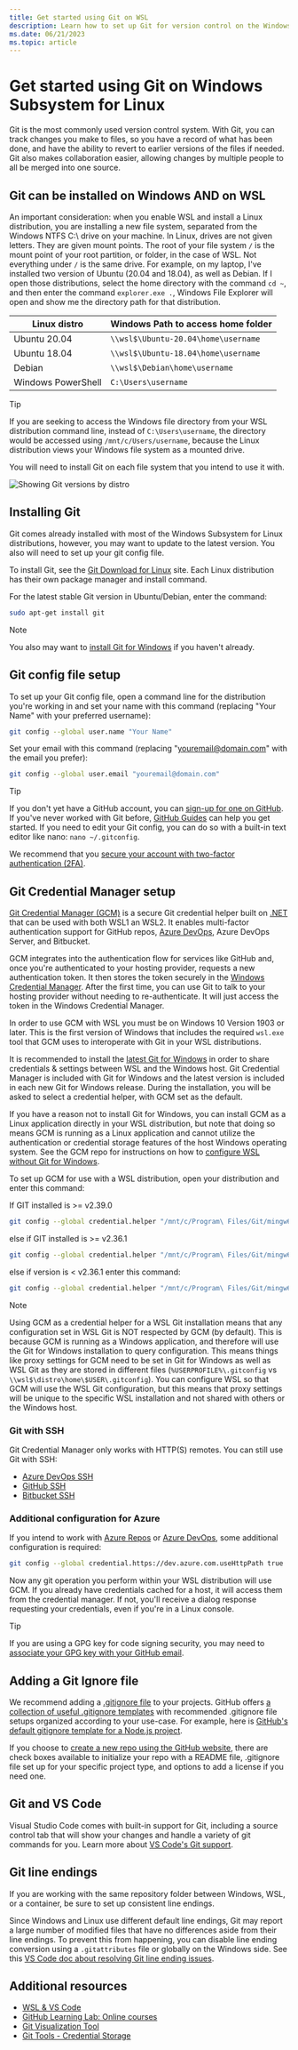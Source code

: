 ```yaml
---
title: Get started using Git on WSL
description: Learn how to set up Git for version control on the Windows Subsystem for Linux, along with Git Credential Manager.
ms.date: 06/21/2023
ms.topic: article
---
```


# Get started using Git on Windows Subsystem for Linux

Git is the most commonly used version control system. With Git, you can track changes you make to files, so you have a record of what has been done, and have the ability to revert to earlier versions of the files if needed. Git also makes collaboration easier, allowing changes by multiple people to all be merged into one source.

## Git can be installed on Windows AND on WSL

An important consideration: when you enable WSL and install a Linux distribution, you are installing a new file system, separated from the Windows NTFS C:\ drive on your machine. In Linux, drives are not given letters. They are given mount points. The root of your file system `/` is the mount point of your root partition, or folder, in the case of WSL. Not everything under `/` is the same drive. For example, on my laptop, I've installed two version of Ubuntu (20.04 and 18.04), as well as Debian. If I open those distributions, select the home directory with the command `cd ~`, and then enter the command `explorer.exe .`, Windows File Explorer will open and show me the directory path for that distribution.

| Linux distro | Windows Path to access home folder |
| ----------- | ----------- |
| Ubuntu 20.04 | `\\wsl$\Ubuntu-20.04\home\username` |
| Ubuntu 18.04 | `\\wsl$\Ubuntu-18.04\home\username` |
| Debian | `\\wsl$\Debian\home\username` |
| Windows PowerShell | `C:\Users\username` |

> [!TIP]
> If you are seeking to access the Windows file directory from your WSL distribution command line, instead of `C:\Users\username`, the directory would be accessed using `/mnt/c/Users/username`, because the Linux distribution views your Windows file system as a mounted drive.

You will need to install Git on each file system that you intend to use it with.

![Showing Git versions by distro](../media/git-versions.gif)

## Installing Git

Git comes already installed with most of the Windows Subsystem for Linux distributions, however, you may want to update to the latest version. You also will need to set up your git config file.

To install Git, see the [Git Download for Linux](https://git-scm.com/download/linux) site. Each Linux distribution has their own package manager and install command.

For the latest stable Git version in Ubuntu/Debian, enter the command:

```bash
sudo apt-get install git
```

> [!NOTE]
> You also may want to [install Git for Windows](https://git-scm.com/download/win) if you haven't already.

## Git config file setup

To set up your Git config file, open a command line for the distribution you're working in and set your name with this command (replacing "Your Name" with your preferred username):

```bash
git config --global user.name "Your Name"
```

Set your email with this command (replacing "youremail@domain.com" with the email you prefer):

```bash
git config --global user.email "youremail@domain.com"
```

> [!TIP]
> If you don't yet have a GitHub account, you can [sign-up for one on GitHub](https://github.com/join). If you've never worked with Git before, [GitHub Guides](https://guides.github.com/) can help you get started. If you need to edit your Git config, you can do so with a built-in text editor like nano: `nano ~/.gitconfig`.

We recommend that you [secure your account with two-factor authentication (2FA)](https://help.github.com/en/github/authenticating-to-github/securing-your-account-with-two-factor-authentication-2fa).

## Git Credential Manager setup

[Git Credential Manager (GCM)](https://github.com/GitCredentialManager/git-credential-manager) is a secure Git credential helper built on [.NET](https://dotnet.microsoft.com/) that can be used with both WSL1 an WSL2. It enables multi-factor authentication support for GitHub repos, [Azure DevOps](https://dev.azure.com/), Azure DevOps Server, and Bitbucket. 

GCM integrates into the authentication flow for services like GitHub and, once you're authenticated to your hosting provider, requests a new authentication token. It then stores the token securely in the [Windows Credential Manager](https://support.microsoft.com/help/4026814/windows-accessing-credential-manager). After the first time, you can use Git to talk to your hosting provider without needing to re-authenticate. It will just access the token in the Windows Credential Manager.

In order to use GCM with WSL you must be on Windows 10 Version 1903 or later. This is the first version of Windows that includes the required `wsl.exe` tool that GCM uses to interoperate with Git in your WSL distributions. 

It is recommended to install the [latest Git for Windows](https://github.com/git-for-windows/git/releases/latest) in order to share credentials & settings between WSL and the Windows host. Git Credential Manager is included with Git for Windows and the latest version is included in each new Git for Windows release. During the installation, you will be asked to select a credential helper, with GCM set as the default.

If you have a reason not to install Git for Windows, you can install GCM as a Linux application directly in your WSL distribution, but note that doing so means GCM is running as a Linux application and cannot utilize the authentication or credential storage features of the host Windows operating system. See the GCM repo for instructions on how to [configure WSL without Git for Windows](https://github.com/GitCredentialManager/git-credential-manager/blob/main/docs/wsl.md#configuring-wsl-without-git-for-windows).



To set up GCM for use with a WSL distribution, open your distribution and enter this command:

If GIT installed is >= v2.39.0

```bash
git config --global credential.helper "/mnt/c/Program\ Files/Git/mingw64/bin/git-credential-manager.exe"
```

else if GIT installed is >= v2.36.1

```bash
git config --global credential.helper "/mnt/c/Program\ Files/Git/mingw64/libexec/git-core/git-credential-manager.exe"
```

else if version is < v2.36.1 enter this command: 

```bash
git config --global credential.helper "/mnt/c/Program\ Files/Git/mingw64/bin/git-credential-manager-core.exe"
```

> [!NOTE]
> Using GCM as a credential helper for a WSL Git installation means that any configuration set in WSL Git is NOT respected by GCM (by default). This is because GCM is running as a Windows application, and therefore will use the Git for Windows installation to query configuration. This means things like proxy settings for GCM need to be set in Git for Windows as well as WSL Git as they are stored in different files (`%USERPROFILE%\.gitconfig` vs `\\wsl$\distro\home\$USER\.gitconfig`). You can configure WSL so that GCM will use the WSL Git configuration, but this means that proxy settings will be unique to the specific WSL installation and not shared with others or the Windows host.

### Git with SSH

Git Credential Manager only works with HTTP(S) remotes. You can still use Git with SSH:

- [Azure DevOps SSH](/azure/devops/repos/git/use-ssh-keys-to-authenticate)
- [GitHub SSH](https://help.github.com/en/articles/connecting-to-github-with-ssh)
- [Bitbucket SSH](https://confluence.atlassian.com/bitbucket/ssh-keys-935365775.html)

### Additional configuration for Azure

If you intend to work with [Azure Repos](https://github.com/GitCredentialManager/git-credential-manager/blob/main/docs/configuration.md#credentialprovider) or [Azure DevOps](https://github.com/GitCredentialManager/git-credential-manager/blob/main/docs/wsl.md#configuring-wsl-with-git-for-windows-recommended), some additional configuration is required:

```Bash
git config --global credential.https://dev.azure.com.useHttpPath true
```

Now any git operation you perform within your WSL distribution will use GCM. If you already have credentials cached for a host, it will access them from the credential manager. If not, you'll receive a dialog response requesting your credentials, even if you're in a Linux console.

> [!TIP]
> If you are using a GPG key for code signing security, you may need to [associate your GPG key with your GitHub email](https://help.github.com/en/github/authenticating-to-github/associating-an-email-with-your-gpg-key).

## Adding a Git Ignore file

We recommend adding a [.gitignore file](https://help.github.com/en/articles/ignoring-files) to your projects. GitHub offers [a collection of useful .gitignore templates](https://github.com/github/gitignore) with recommended .gitignore file setups organized according to your use-case. For example, here is [GitHub's default gitignore template for a Node.js project](https://github.com/github/gitignore/blob/master/Node.gitignore).

If you choose to [create a new repo using the GitHub website](https://help.github.com/articles/create-a-repo), there are check boxes available to initialize your repo with a README file, .gitignore file set up for your specific project type, and options to add a license if you need one.

## Git and VS Code

Visual Studio Code comes with built-in support for Git, including a source control tab that will show your changes and handle a variety of git commands for you. Learn more about [VS Code's Git support](https://code.visualstudio.com/docs/editor/versioncontrol#_git-support).

## Git line endings

If you are working with the same repository folder between Windows, WSL, or a container, be sure to set up consistent line endings.

Since Windows and Linux use different default line endings, Git may report a large number of modified files that have no differences aside from their line endings. To prevent this from happening, you can disable line ending conversion using a `.gitattributes` file or globally on the Windows side. See this [VS Code doc about resolving Git line ending issues](https://code.visualstudio.com/docs/remote/troubleshooting#_resolving-git-line-ending-issues-in-containers-resulting-in-many-modified-files).

## Additional resources

* [WSL & VS Code](./wsl-vscode.md)
* [GitHub Learning Lab: Online courses](https://lab.github.com/)
* [Git Visualization Tool](http://git-school.github.io/visualizing-git/)
* [Git Tools - Credential Storage](https://git-scm.com/book/it/v2/Git-Tools-Credential-Storage)
